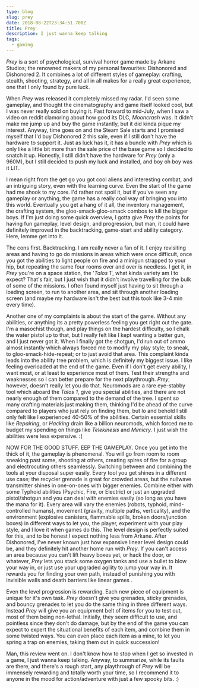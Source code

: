 ```yaml
---
type: blog
slug: prey
date: 2018-08-22T23:34:51.700Z
title: Prey
description: I just wanna keep talking
tags:
  - gaming
---
```

_Prey_ is a sort of psychological, survival horror game made by Arkane Studios; the renowned makers of my personal favourites: Dishonored and Dishonored 2. It combines a lot of different styles of gameplay: crafting, stealth, shooting, strategy, and all in all makes for a really great experience, one that I only found by pure luck.

When _Prey_ was released it completely missed my radar. I'd seen some gameplay, and thought the cinematography and game itself looked cool, but I was never really sold on buying it. Fast forward to mid-July, when I saw a video on reddit clamoring about how good its DLC, _Mooncrash_ was. It didn't make me jump up and buy the game instantly, but it did kinda pique my interest. Anyway, time goes on and the Steam Sale starts and I promised myself that I'd buy Dishonored 2 this sale, even if I still don't have the hardware to support it. Just as luck has it, it has a bundle with _Prey_ which is only like a little bit more than the sale price of the base game so I decided to snatch it up. Honestly, I still didn't have the hardware for _Prey_ (only a 960M), but I still decided to push my luck and installed, and boy oh boy was it LIT.

I mean right from the get go you got cool aliens and interesting combat, and an intriguing story, even with the learning curve. Even the start of the game had me shook to my core. I'd rather not spoil it, but if you've seen any gameplay or anything, the game has a really cool way of bringing you into this world. Eventually you get a hang of it all, the inventory management, the crafting system, the gloo-smack-gloo-smack combos to kill the bigger boys. If I'm just doing some quick overview, I gotta give _Prey_ the points for having fun gameplay, level design, and progression, but man, it could have definitely improved in the backtracking, game-start and ability category. Here, lemme get into it.

The cons first. Backtracking. I am really never a fan of it. I enjoy revisiting areas and having to go do missions in areas which were once difficult, once you got the abilities to light people on fire and a minigun strapped to your hip, but repeating the same four rooms over and over is needless. I get it, in _Prey_ you're on a space station, the '_Talos 1_', what kinda variety am I to expect? That's fair, but I just wish that it didn't involve travelling for the bulk of some of the missions. I often found myself just having to sit through a loading screen, to run to another area, and sit through another loading screen (and maybe my hardware isn't the best but this took like 3-4 min every time).

Another one of my complaints is about the start of the game. Without any abilities, or anything its a pretty powerless feeling you get right out the gate. I'm a masochist though, and play things on the hardest difficulty, so I chalk the water pistol up to that, but I really felt like I kept wanting a better gun, and I just never got it. When I finally got the shotgun, I'd run out of ammo almost instantly which always forced me to modify my play style; to sneak, to gloo-smack-hide-repeat; or to just avoid that area. This complaint kinda leads into the ability tree problem, which is definitely my biggest issue. I like feeling overloaded at the end of the game. Even if I don't get every ability, I want most, or at least to experience most of them. Test their strengths and weaknesses so I can better prepare for the next playthrough. _Prey_, however, doesn't really let you do that. Neuromods are a rare eye-stabby tool which aboard the _Talos 1_, give you special abilities, and there are not nearly enough of them compared to the demand of the tree. I spent so many crafting materials just making them, thinking I'd be ahead of the curve compared to players who just rely on finding them, but lo and behold I still only felt like I experienced 40-50% of the abilities. Certain essential skills like _Repairing_, or _Hacking_ drain like a billion neuromods, which forced me to budget my spending on things like _Telekinesis_ and _Mimicry_. I just wish the abilities were less expensive. :(

NOW FOR THE GOOD STUFF. EEP THE GAMEPLAY. Once you get into the thick of it, the gameplay is phenomenal. You will go from room to room sneaking past some, shooting at others, creating spires of fire for a group and electrocuting others seamlessly. Switching between and combining the tools at your disposal super easily. Every tool you get shines in a different use case; the recycler grenade is great for crowded areas, but the nullwave transmitter shines in one-on-ones with bigger enemies. Combine either with some Typhoid abilities (Psychic, Fire, or Electric) or just an upgraded pistol/shotgun and you can deal with enemies easily (so long as you have the mana for it). Every area will vary the enemies (robots, typhoid, mind-controlled humans), movement (gravity, multiple paths, verticality), and the environment (explosive canisters, flammable spills, broken doors/junction boxes) in different ways to let you, the player, experiment with your play style, and I love it when games do this. The level design is perfectly suited for this, and to be honest I expect nothing less from Arkane. After Dishonored, I've never known just how expansive linear level design could be, and they definitely hit another home run with _Prey_. If you can't access an area because you can't lift heavy boxes yet, or hack the door, or whatever, _Prey_ lets you stack some oxygen tanks and use a bullet to blow your way in, or just use your upgraded agility to jump your way in. It rewards you for finding your own path, instead of punishing you with invisible walls and death barriers like linear games.

Even the level progression is rewarding. Each new piece of equipment is unique for it's own task. _Prey_ doesn't give you grenades, sticky grenades, and bouncy grenades to let you do the same thing in three different ways. Instead _Prey_ will give you an equipment belt of items for you to test out, most of them being non-lethal. Initially, they seem difficult to use, and pointless since they don't do damage, but by the end of the game you can expect to expert the situational benefits of each item, and combine them in some twisted ways. You can even place each item as a mine, to let you spring a trap on enemies, taking them out in quick succession!

Man, this review went on. I don't know how to stop when I get so invested in a game, I just wanna keep talking. Anyway, to summarize, while its faults are there, and there's a rough start, any playthrough of _Prey_ will be immensely rewarding and totally worth your time, so I recommend it to anyone in the mood for action/adventure with just a few spooky bits. :)

